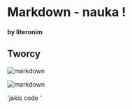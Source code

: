 # Markdown - nauka !
#### by literonim


## Tworcy

![markdown](http://upload.wikimedia.org/wikipedia/en/a/ae/John_Gruber.jpeg)

![markdown](http://upload.wikimedia.org/wikipedia/commons/thumb/0/06/Aaron_Swartz_profile.jpg/432px-Aaron_Swartz_profile.jpg)



'jakis code <code></code>'
